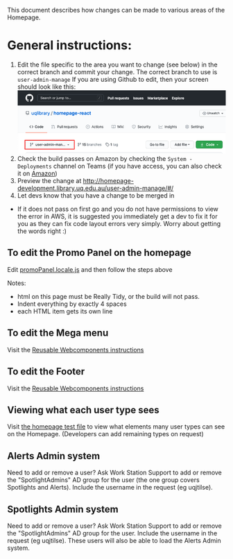 This document describes how changes can be made to various areas of the Homepage.

# General instructions:

1. Edit the file specific to the area you want to change (see below) in the correct branch and commit your change.
The correct branch to use is `user-admin-manage`
If you are using Github to edit, then your screen should look like this:
![Demonstrating selecting the UX Services branch](https://raw.githubusercontent.com/uqlibrary/homepage-react/user-admin-manage/docs/demo-user-edit.png "Demonstrating selecting the UX Services branch")
2. Check the build passes on Amazon by checking the `System - Deployments` channel on Teams (if you have access, you can also check it on [Amazon](https://ap-southeast-2.console.aws.amazon.com/codesuite/codepipeline/pipelines/homepage-user-admin-manage/view?region=ap-southeast-2))
3. Preview the change at <http://homepage-development.library.uq.edu.au/user-admin-manage/#/>
4. Let devs know that you have a change to be merged in

* If it does not pass on first go and you do not have permissions to view the error in AWS, it is suggested you immediately get a dev to fix it for you as they can fix code layout errors very simply. Worry about getting the words right :)

## To edit the Promo Panel on the homepage

Edit [promoPanel.locale.js](https://github.com/uqlibrary/homepage-react/blob/user-admin-manage/src/modules/Index/components/subComponents/promoPanel.locale.js) and then follow the steps above

Notes:

* html on this page must be Really Tidy, or the build will not pass. 
* Indent everything by exactly 4 spaces
* each HTML item gets its own line 

## To edit the Mega menu

Visit the [Reusable Webcomponents instructions](https://github.com/uqlibrary/reusable-webcomponents/blob/user-admin-manage/docs/admin-howto.md)

## To edit the Footer

Visit the [Reusable Webcomponents instructions](https://github.com/uqlibrary/reusable-webcomponents/blob/user-admin-manage/docs/admin-howto.md)

## Viewing what each user type sees

Visit [the homepage test file](https://github.com/uqlibrary/homepage-react/blob/user-admin-manage/cypress/integration/homepage.spec.js#L9) to view what elements many user types can see on the Homepage. (Developers can add remaining types on request) 

## Alerts Admin system

Need to add or remove a user? Ask Work Station Support to add or remove the "SpotlightAdmins" AD group for the user (the one group covers Spotlights and Alerts). Include the username in the request (eg uqjtilse).

## Spotlights Admin system

Need to add or remove a user?  Ask Work Station Support to add or remove the "SpotlightAdmins" AD group for the user. Include the username in the request (eg uqjtilse). These users will also be able to load the Alerts Admin system.



